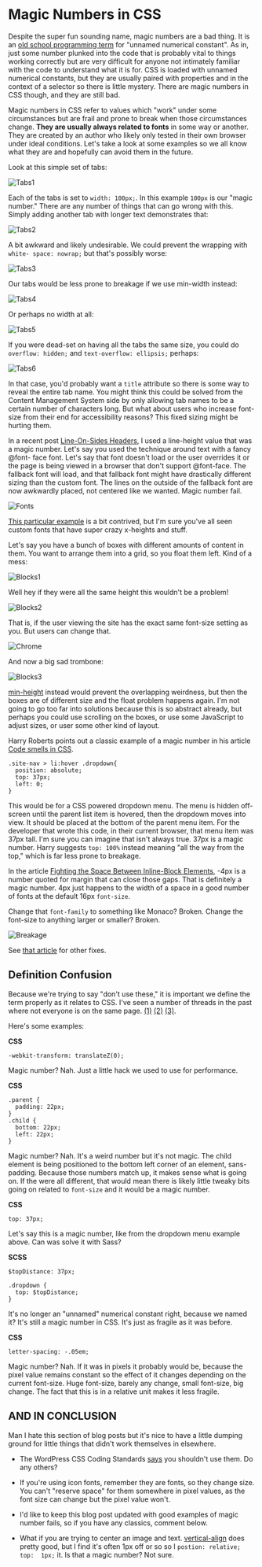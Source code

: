 # Magic Numbers in CSS

Despite the super fun sounding name, magic numbers are a bad thing. It is an
[old school programming term][1] for "unnamed numerical constant". As in, just
some number plunked into the code that is probably vital to things working
correctly but are very difficult for anyone not intimately familiar with the
code to understand what it is for. CSS is loaded with unnamed numerical
constants, but they are usually paired with properties and in the context of a
selector so there is little mystery. There are magic numbers in CSS though, and
they are still bad.

Magic numbers in CSS refer to values which "work" under some circumstances but
are frail and prone to break when those circumstances change. **They are usually
always related to fonts** in some way or another. They are created by an author
who likely only tested in their own browser under ideal conditions. Let's take a
look at some examples so we all know what they are and hopefully can avoid them
in the future.

Look at this simple set of tabs:

![Tabs1][Simple set of tabs]

Each of the tabs is set to `width: 100px;`. In this example `100px` is our
"magic number." There are any number of things that can go wrong with this.
Simply adding another tab with longer text demonstrates that:

![Tabs2][Another tab with a longer name demonstrates the disadvantages of fixed width]

A bit awkward and likely undesirable. We could prevent the wrapping with `white-
space: nowrap;` but that's possibly worse:

![Tabs3][The effect of white-space: nowrap]

Our tabs would be less prone to breakage if we use min-width instead:

![Tabs4][The look of the tabs with min-width set]

Or perhaps no width at all:

![Tabs5][The look of the tabs with no width set]

If you were dead-set on having all the tabs the same size, you could do
`overflow: hidden;` and `text-overflow: ellipsis;` perhaps:

![Tabs6][The effect of overflow: hidden; and text-overflow: ellipsis;]

In that case, you'd probably want a `title` attribute so there is some way to
reveal the entire tab name. You might think this could be solved from the
Content Management System side by only allowing tab names to be a certain number
of characters long. But what about users who increase font-size from their end
for accessibility reasons? This fixed sizing might be hurting them.

In a recent post [Line-On-Sides Headers][2], I used a line-height value that was
a magic number. Let's say you used the technique around text with a fancy @font-
face font. Let's say that font doesn't load or the user overrides it or the page
is being viewed in a browser that don't support @font-face. The fallback font
will load, and that fallback font might have drastically different sizing than
the custom font. The lines on the outside of the fallback font are now awkwardly
placed, not centered like we wanted. Magic number fail.

![Fonts][Comparison of the Line-On-Sides technique applied to different fonts]

[This particular example][3] is a bit contrived, but I'm sure you've all seen 
custom fonts that have super crazy x-heights and stuff.

Let's say you have a bunch of boxes with different amounts of content in them.
You want to arrange them into a grid, so you float them left. Kind of a mess:

![Blocks1][Blocks with different height when floated left]

Well hey if they were all the same height this wouldn't be a problem!

![Blocks2][Blocks with fixed height when floated left]

That is, if the user viewing the site has the exact same font-size setting as
you. But users can change that.

![Chrome][Font settings in Chrome]

And now a big sad trombone:

![Blocks3][The text that doesn't fit in the containing block with fixed height overlaps other blocks]

[min-height][4] instead would prevent the overlapping weirdness, but then the 
boxes are of different size and the float problem happens again. I'm not going 
to go too far into solutions because this is so abstract already, but perhaps 
you could use scrolling on the boxes, or use some JavaScript to adjust sizes, or 
user some other kind of layout.

Harry Roberts points out a classic example of a magic number in his article 
[Code smells in CSS][5].

    .site-nav > li:hover .dropdown{
      position: absolute;
      top: 37px;
      left: 0;
    }

This would be for a CSS powered dropdown menu. The menu is hidden off-screen
until the parent list item is hovered, then the dropdown moves into view. It
should be placed at the bottom of the parent menu item. For the developer that
wrote this code, in their current browser, that menu item was 37px tall. I'm
sure you can imagine that isn't always true. 37px is a magic number. Harry
suggests `top: 100%` instead meaning "all the way from the top," which is far
less prone to breakage.

In the article [Fighting the Space Between Inline-Block Elements][6], -4px is a
number quoted for margin that can close those gaps. That is definitely a magic
number. 4px just happens to the width of a space in a good number of fonts at
the default 16px `font-size`.

Change that `font-family` to something like Monaco? Broken. Change the font-size
to anything larger or smaller? Broken.

![Breakage][The technique of applying -4px as margin value to fight the space between inline-block elements fails when font-family or font size is changed]

See [that article][7] for other fixes.

## Definition Confusion

Because we're trying to say "don't use these," it is important we define the
term properly as it relates to CSS. I've seen a number of threads in the past
where not everyone is on the same page. [(1)][8] [(2)][9] [(3)][10].

Here's some examples:

**CSS**

    -webkit-transform: translateZ(0);

Magic number? Nah. Just a little hack we used to use for performance.

**CSS**

    .parent {
      padding: 22px;
    }
    .child {
      bottom: 22px;
      left: 22px;
    }

Magic number? Nah. It's a weird number but it's not magic. The child element is
being positioned to the bottom left corner of an element, sans-padding. Because
those numbers match up, it makes sense what is going on. If the were all
different, that would mean there is likely little tweaky bits going on related
to `font-size` and it would be a magic number.

**CSS**

    top: 37px;

Let's say this is a magic number, like from the dropdown menu example above. Can
was solve it with Sass?

**SCSS**

    $topDistance: 37px;

    .dropdown {
      top: $topDistance;
    }

It's no longer an "unnamed" numerical constant right, because we named it? It's
still a magic number in CSS. It's just as fragile as it was before.

**CSS**

    letter-spacing: -.05em;

Magic number? Nah. If it was in pixels it probably would be, because the pixel
value remains constant so the effect of it changes depending on the current
font-size. Huge font-size, barely any change, small font-size, big change. The
fact that this is in a relative unit makes it less fragile.

## AND IN CONCLUSION

Man I hate this section of blog posts but it's nice to have a little dumping
ground for little things that didn't work themselves in elsewhere.

* The WordPress CSS Coding Standards [says][11] you shouldn't use them. Do any 
others?

* If you're using icon fonts, remember they are fonts, so they change size. You 
can't "reserve space" for them somewhere in pixel values, as the font size can 
change but the pixel value won't.

* I'd like to keep this blog post updated with good examples of magic number 
fails, so if you have any classics, comment below.

* What if you are trying to center an image and text. [vertical-align][12] does 
pretty good, but I find it's often 1px off or so so I `postion: relative; top: 
1px;` it. Is that a magic number? Not sure.

[1]: http://en.wikipedia.org/wiki/Magic_number_%28programming%29#Unnamed_numerical_constants
[2]: http://css-tricks.com/line-on-sides-headers/
[3]: http://codepen.io/chriscoyier/pen/KdIxo
[4]: http://css-tricks.com/almanac/properties/m/min-height/
[5]: http://csswizardry.com/2012/11/code-smells-in-css/
[6]: http://css-tricks.com/fighting-the-space-between-inline-block-elements/
[7]: http://css-tricks.com/fighting-the-space-between-inline-block-elements/
[8]: http://stackoverflow.com/questions/12015888/refactor-css-to-eliminate-magic-numbers
[9]: http://css-tricks.com/forums/discussion/22450/what-does-a-magic-number-in-css-really-mean
[10]: https://twitter.com/chriscoyier/status/299983970899197952
[11]: http://make.wordpress.org/core/handbook/coding-standards/css/#best-practices
[12]: http://css-tricks.com/what-is-vertical-align/

[Simple set of tabs]: img/tabs-1.png?raw=true&amp;repo=magic-numbers-in-css
[Another tab with a longer name demonstrates the disadvantages of fixed width]: img/tabs-2.png?raw=true&amp;repo=magic-numbers-in-css
[The effect of white-space: nowrap]: img/tabs-3.png?raw=true&amp;repo=magic-numbers-in-css
[The look of the tabs with min-width set]: img/tabs-4.png?raw=true&amp;repo=magic-numbers-in-css
[The look of the tabs with no width set]: img/tabs-5.png?raw=true&amp;repo=magic-numbers-in-css
[The effect of overflow: hidden; and text-overflow: ellipsis;]: img/tabs-6.png?raw=true&amp;repo=magic-numbers-in-css
[Comparison of the Line-On-Sides technique applied to different fonts]: img/custom-font-magic-number.png?raw=true&amp;repo=magic-numbers-in-css
[Blocks with different height when floated left]: img/grid-mess.png?raw=true&amp;repo=magic-numbers-in-css
[Blocks with fixed height when floated left]: img/Screen-Shot-2013-04-22-at-8.19.55-AM.png?raw=true&amp;repo=magic-numbers-in-css
[Font settings in Chrome]: img/chrome-font-size.png?raw=true&amp;repo=magic-numbers-in-css
[The text that doesn't fit in the containing block with fixed height overlaps other blocks]: img/Screen-Shot-2013-04-22-at-8.22.34-AM.png?raw=true&amp;repo=magic-numbers-in-css
[The technique of applying -4px as margin value to fight the space between inline-block elements fails when font-family or font size is changed]: img/inline-block.png?raw=true&amp;repo=magic-numbers-in-css